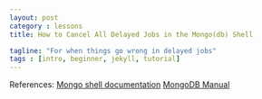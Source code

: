 ```yaml
---
layout: post
category : lessons
title: How to Cancel All Delayed Jobs in the Mongo(db) Shell

tagline: "For when things go wrong in delayed jobs"
tags : [intro, beginner, jekyll, tutorial]
---
```


References:
[Mongo shell documentation](http://docs.mongodb.org/v2.2/reference/mongo-shell/)
[MongoDB Manual](http://docs.mongodb.org/manual/)
